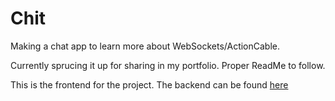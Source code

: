 # Chit

Making a chat app to learn more about WebSockets/ActionCable.

Currently sprucing it up for sharing in my portfolio. Proper ReadMe to follow.

This is the frontend for the project. The backend can be found [here](https://github.com/max-powell/chit-api)
